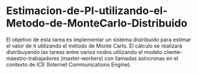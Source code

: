 # Estimacion-de-PI-utilizando-el-Metodo-de-MonteCarlo-Distribuido
El objetivo de esta tarea es implementar un sistema distribuido para estimar el valor de  π  utilizando el método de Monte Carlo. El cálculo se realizará distribuyendo las tareas entre varios nodos utilizando el modelo cliente-maestro-trabajadores (master-workers) con llamadas asíncronas en el contexto de ICE (Internet Communications Engine).
